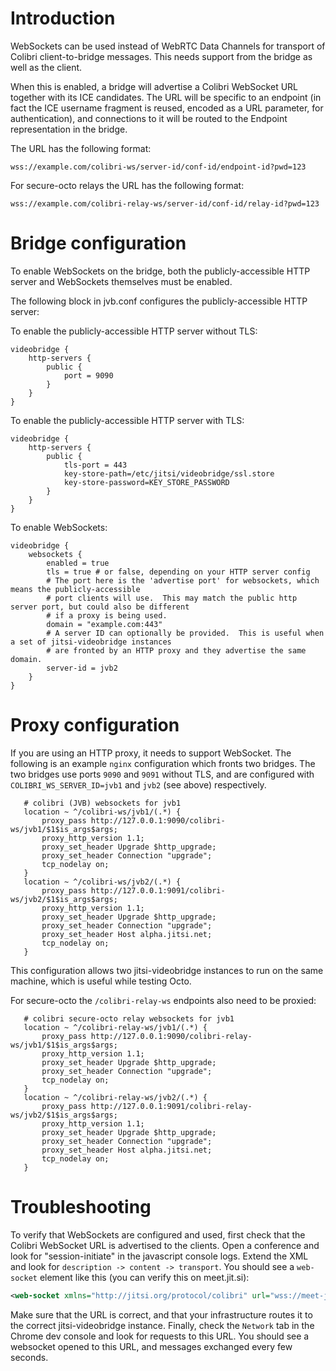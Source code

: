 # Introduction
WebSockets can be used instead of WebRTC Data Channels for transport of Colibri
client-to-bridge messages. This needs support from the bridge as well as the
client.

When this is enabled, a bridge will advertise a Colibri WebSocket URL together with
its ICE candidates. The URL will be specific to an endpoint (in fact the ICE username
fragment is reused, encoded as a URL parameter, for authentication), and connections
to it will be routed to the Endpoint representation in the bridge.

The URL has the following format:
```
wss://example.com/colibri-ws/server-id/conf-id/endpoint-id?pwd=123
```

For secure-octo relays the URL has the following format:
```
wss://example.com/colibri-relay-ws/server-id/conf-id/relay-id?pwd=123
```

# Bridge configuration
To enable WebSockets on the bridge, both the publicly-accessible HTTP server and WebSockets
themselves must be enabled.

The following block in jvb.conf configures the publicly-accessible HTTP server:

To enable the publicly-accessible HTTP server without TLS:
```
videobridge {
    http-servers {
        public {
            port = 9090
        }
    }
}
```

To enable the publicly-accessible HTTP server with TLS:
```
videobridge {
    http-servers {
        public {
            tls-port = 443
            key-store-path=/etc/jitsi/videobridge/ssl.store
            key-store-password=KEY_STORE_PASSWORD
        }
    }
}
```

To enable WebSockets:
```
videobridge {
    websockets {
        enabled = true
        tls = true # or false, depending on your HTTP server config
        # The port here is the 'advertise port' for websockets, which means the publicly-accessible
        # port clients will use.  This may match the public http server port, but could also be different
        # if a proxy is being used.
        domain = "example.com:443"
        # A server ID can optionally be provided.  This is useful when a set of jitsi-videobridge instances
        # are fronted by an HTTP proxy and they advertise the same domain.
        server-id = jvb2
    }
}
```

# Proxy configuration
If you are using an HTTP proxy, it needs to support WebSocket. The following is
an example `nginx` configuration which fronts two bridges. The two bridges use
ports `9090` and `9091` without TLS, and are configured with
`COLIBRI_WS_SERVER_ID=jvb1` and `jvb2` (see above) respectively.

```
   # colibri (JVB) websockets for jvb1
   location ~ ^/colibri-ws/jvb1/(.*) {
       proxy_pass http://127.0.0.1:9090/colibri-ws/jvb1/$1$is_args$args;
       proxy_http_version 1.1;
       proxy_set_header Upgrade $http_upgrade;
       proxy_set_header Connection "upgrade";
       tcp_nodelay on;
   }
   location ~ ^/colibri-ws/jvb2/(.*) {
       proxy_pass http://127.0.0.1:9091/colibri-ws/jvb2/$1$is_args$args;
       proxy_http_version 1.1;
       proxy_set_header Upgrade $http_upgrade;
       proxy_set_header Connection "upgrade";
       proxy_set_header Host alpha.jitsi.net;
       tcp_nodelay on;
   }
```

This configuration allows two jitsi-videobridge instances to run on the same
machine, which is useful while testing Octo.

For secure-octo the `/colibri-relay-ws` endpoints also need to be proxied:
```
   # colibri secure-octo relay websockets for jvb1
   location ~ ^/colibri-relay-ws/jvb1/(.*) {
       proxy_pass http://127.0.0.1:9090/colibri-relay-ws/jvb1/$1$is_args$args;
       proxy_http_version 1.1;
       proxy_set_header Upgrade $http_upgrade;
       proxy_set_header Connection "upgrade";
       tcp_nodelay on;
   }
   location ~ ^/colibri-relay-ws/jvb2/(.*) {
       proxy_pass http://127.0.0.1:9091/colibri-relay-ws/jvb2/$1$is_args$args;
       proxy_http_version 1.1;
       proxy_set_header Upgrade $http_upgrade;
       proxy_set_header Connection "upgrade";
       proxy_set_header Host alpha.jitsi.net;
       tcp_nodelay on;
   }
```

# Troubleshooting
To verify that WebSockets are configured and used, first check that the Colibri
WebSocket URL is advertised to the clients. Open a conference and look for
"session-initiate" in the javascript console logs. Extend the XML and look for
`description -> content -> transport`. You should see a `web-socket` element
like this (you can verify this on meet.jit.si):

```xml
<web-socket xmlns="http://jitsi.org/protocol/colibri" url="wss://meet-jit-si-eu-west-2b-s5-jvb-51.jitsi.net:443/colibri-ws/default-id/4f9cb343985d4779/c814b6a6?pwd=23btmrjol5i83thk1t9s78bnkk"/>
```

Make sure that the URL is correct, and that your infrastructure routes it to
the correct jitsi-videobridge instance. Finally, check the `Network` tab in the
Chrome dev console and look for requests to this URL. You should see a websocket
opened to this URL, and messages exchanged every few seconds.
